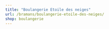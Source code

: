 ```yaml
---
title: "Boulangerie Etoile des neiges"
url: /bramans/boulangerie-etoile-des-neiges/
shop: boulangerie
---
```

